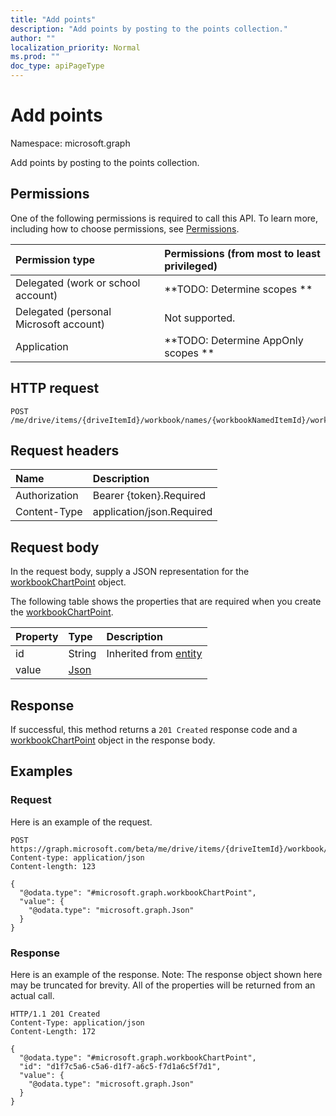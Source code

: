 ```yaml
---
title: "Add points"
description: "Add points by posting to the points collection."
author: ""
localization_priority: Normal
ms.prod: ""
doc_type: apiPageType
---
```


# Add points

Namespace: microsoft.graph

Add points by posting to the points collection.

## Permissions
One of the following permissions is required to call this API. To learn more, including how to choose permissions, see [Permissions](/concepts/permissions-reference.md).

|Permission type|Permissions (from most to least privileged)|
|:---|:---|
|Delegated (work or school account)|**TODO: Determine scopes **|
|Delegated (personal Microsoft account)|Not supported.|
|Application|**TODO: Determine AppOnly scopes **|

## HTTP request
<!-- {
  "blockType": "ignored"
}
-->
``` http
POST /me/drive/items/{driveItemId}/workbook/names/{workbookNamedItemId}/worksheet/charts/{workbookChartId}/series/{workbookChartSeriesId}/points/$ref
```

## Request headers
|Name|Description|
|:---|:---|
|Authorization|Bearer {token}.Required|
|Content-Type|application/json.Required|

## Request body
In the request body, supply a JSON representation for the [workbookChartPoint](../resources/workbookchartpoint.md) object.

The following table shows the properties that are required when you create the [workbookChartPoint](../resources/workbookchartpoint.md).

|Property|Type|Description|
|:---|:---|:---|
|id|String| Inherited from [entity](../resources/entity.md)|
|value|[Json](../resources/json.md)||



## Response
If successful, this method returns a `201 Created` response code and a [workbookChartPoint](../resources/workbookchartpoint.md) object in the response body.

## Examples

### Request
Here is an example of the request.
<!-- {
  "blockType": "request",
  "name": "create_workbookchartpoint_from_"
}
-->
``` http
POST https://graph.microsoft.com/beta/me/drive/items/{driveItemId}/workbook/names/{workbookNamedItemId}/worksheet/charts/{workbookChartId}/series/{workbookChartSeriesId}/points
Content-type: application/json
Content-length: 123

{
  "@odata.type": "#microsoft.graph.workbookChartPoint",
  "value": {
    "@odata.type": "microsoft.graph.Json"
  }
}
```

### Response
Here is an example of the response. Note: The response object shown here may be truncated for brevity. All of the properties will be returned from an actual call.
<!-- {
  "blockType": "response",
  "truncated": true,
  "@odata.type": "microsoft.graph.workbookchartpoint"
}
-->
``` http
HTTP/1.1 201 Created
Content-Type: application/json
Content-Length: 172

{
  "@odata.type": "#microsoft.graph.workbookChartPoint",
  "id": "d1f7c5a6-c5a6-d1f7-a6c5-f7d1a6c5f7d1",
  "value": {
    "@odata.type": "microsoft.graph.Json"
  }
}
```

